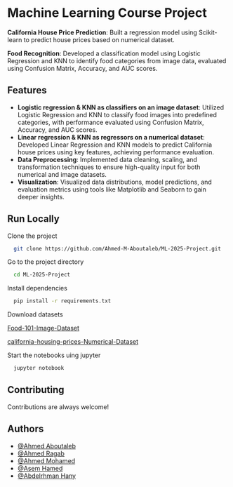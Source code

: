 
# Machine Learning Course Project

**California House Price Prediction**: Built a regression model using Scikit-learn to predict house prices based on numerical dataset.

**Food Recognition**: Developed a classification model using Logistic Regression and KNN to identify food categories from image data, evaluated using Confusion Matrix, Accuracy, and AUC scores.
## Features

- **Logistic regression & KNN as classifiers on an image dataset**: Utilized Logistic Regression and KNN to classify food images into predefined categories, with performance evaluated using Confusion Matrix, Accuracy, and AUC scores.
- **Linear regression & KNN as regressors on a numerical dataset**: Developed Linear Regression and KNN models to predict California house prices using key features, achieving performance evaluation.
- **Data Preprocessing**: Implemented data cleaning, scaling, and transformation techniques to ensure high-quality input for both numerical and image datasets.
- **Visualization**: Visualized data distributions, model predictions, and evaluation metrics using tools like Matplotlib and Seaborn to gain deeper insights.
## Run Locally

Clone the project

```bash
  git clone https://github.com/Ahmed-M-Aboutaleb/ML-2025-Project.git
```

Go to the project directory

```bash
  cd ML-2025-Project
```

Install dependencies

```bash
  pip install -r requirements.txt
```

Download datasets

[Food-101-Image-Dataset](https://www.kaggle.com/datasets/dansbecker/food-101/)

[california-housing-prices-Numerical-Dataset](https://www.kaggle.com/datasets/camnugent/california-housing-prices)

Start the notebooks uing jupyter

```bash
  jupyter notebook
```


## Contributing

Contributions are always welcome!
## Authors

- [@Ahmed Aboutaleb](https://www.github.com/Ahmed-M-Aboutaleb)
- [@Ahmed Ragab](https://www.github.com/A7medrajab1)
- [@Ahmed Mohamed](https://www.github.com/Eng-AhmedMohamed)
- [@Asem Hamed](https://www.github.com/Asemhamed)
- [@Abdelrhman Hany](https://www.github.com/AbdoHany0310)